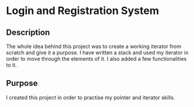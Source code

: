 # Login and Registration System

## Description
The whole idea behind this project was to create a working iterator from scratch and give it a purpose. I have written a stack and used my iterator in order to move through
the elements of it. I also added a few functionalities to it.

## Purpose
I created this project in order to practise my pointer and iterator skills.

